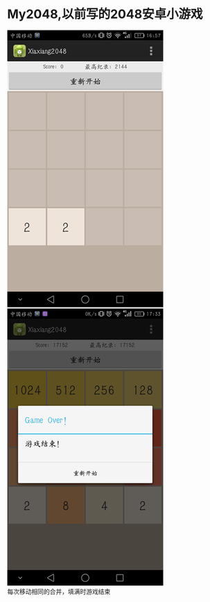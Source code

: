 # My2048,以前写的2048安卓小游戏<br>
![image](https://github.com/Xiazki/My2048/raw/master/image/2048.png) <br>
![image](https://github.com/Xiazki/My2048/raw/master/image/gameover.png) <br>
每次移动相同的合并，填满时游戏结束
